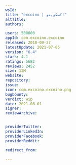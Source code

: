 ```yaml
---
wsId: 
title: "excoino | اکسکوینو"
altTitle: 
authors:

users: 500000
appId: com.excoino.excoino
released: 2018-09-27
latestUpdate: 2021-07-05
version: "6.4"
stars: 4.1
ratings: 5682
reviews: 2452
size: 12M
website: 
repository: 
issue: 
icon: com.excoino.excoino.png
bugbounty: 
verdict: wip
date: 2021-08-01
signer: 
reviewArchive:


providerTwitter: 
providerLinkedIn: 
providerFacebook: 
providerReddit: 

redirect_from:

---
```



